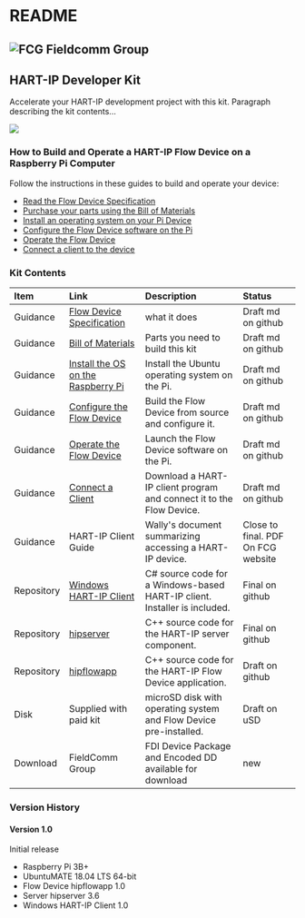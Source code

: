# README

## ![FCG](https://avatars0.githubusercontent.com/u/26013747?s=100&v=4) Fieldcomm Group

## HART-IP Developer Kit

Accelerate your HART-IP development project with this kit. Paragraph describing the kit contents…

![](https://github.com/FieldCommGroup/HART-IP-Developer-Kit/blob/master/media/IMG_1950-cropped-1.png)

### How to Build and Operate a HART-IP Flow Device on a Raspberry Pi Computer

Follow the instructions in these guides to build and operate your device:

* [Read the Flow Device Specification](https://github.com/FieldCommGroup/HART-IP-Developer-Kit/blob/master/doc/HART-IP%20FlowDevice%20Spec.md)
* [Purchase your parts using the Bill of Materials](https://github.com/FieldCommGroup/HART-IP-Developer-Kit/blob/master/doc/Bill%20of%20Materials.md)
* [Install an operating system on your Pi Device](https://github.com/FieldCommGroup/HART-IP-Developer-Kit/blob/master/doc/Install%20OS.md)
* [Configure the Flow Device software on the Pi](https://github.com/FieldCommGroup/HART-IP-Developer-Kit/blob/master/doc/Configure%20the%20Flow%20Device.md)
* [Operate the Flow Device](https://github.com/FieldCommGroup/HART-IP-Developer-Kit/blob/master/doc/Operate%20the%20Flow%20Device.md)
* [Connect a client to the device](https://github.com/FieldCommGroup/HART-IP-Developer-Kit/blob/master/doc/Connect%20a%20Client.md)

### Kit Contents

| **Item** | **Link** | **Description** | **Status** |
| :--- | :--- | :--- | :--- |
| Guidance | [Flow Device Specification](https://github.com/FieldCommGroup/HART-IP-Developer-Kit/blob/master/doc/hart-ip-flowdevice-spec.md) | what it does | Draft md on github |
| Guidance | [Bill of Materials](https://github.com/FieldCommGroup/HART-IP-Developer-Kit/blob/master/doc/Bill%20of%20Materials.md) | Parts you need to build this kit | Draft md on github |
| Guidance | [Install the OS on the Raspberry Pi](https://github.com/FieldCommGroup/HART-IP-Developer-Kit/blob/master/doc/Install%20OS.md) | Install the Ubuntu operating system on the Pi. | Draft md on github |
| Guidance | [Configure the Flow Device](https://github.com/FieldCommGroup/HART-IP-Developer-Kit/blob/master/doc/Configure%20the%20Flow%20Device.md) | Build the Flow Device from source and configure it. | Draft md on github |
| Guidance | [Operate the Flow Device](https://github.com/FieldCommGroup/HART-IP-Developer-Kit/blob/master/doc/Operate%20the%20Flow%20Device.md) | Launch the Flow Device software on the Pi. | Draft md on github |
| Guidance | [Connect a Client](https://github.com/FieldCommGroup/HART-IP-Developer-Kit/blob/master/doc/Connect%20a%20Client.md) | Download a HART-IP client program and connect it to the Flow Device. | Draft md on github |
| Guidance | HART-IP Client Guide | Wally's document summarizing accessing a HART-IP device. | Close to final.  PDF  On FCG website |
| Repository | [Windows HART-IP Client](https://github.com/FieldCommGroup/WindowsHartIpClient) | C\# source code for a Windows-based HART-IP client.  Installer is included. | Final on github |
| Repository | [hipserver](https://github.com/FieldCommGroup/hipserver) | C++ source code for the HART-IP server component. | Final on github |
| Repository | [hipflowapp](https://github.com/FieldCommGroup/hipflowapp) | C++ source code for the HART-IP Flow Device application. | Draft on github |
| Disk | Supplied with paid kit | microSD disk with operating system and Flow Device pre-installed. | Draft on uSD |
| Download | FieldComm Group | FDI Device Package and Encoded DD available for download| new |

### Version History

#### Version 1.0

Initial release

* Raspberry Pi 3B+
* UbuntuMATE 18.04 LTS 64-bit
* Flow Device hipflowapp 1.0
* Server hipserver 3.6
* Windows HART-IP Client 1.0



